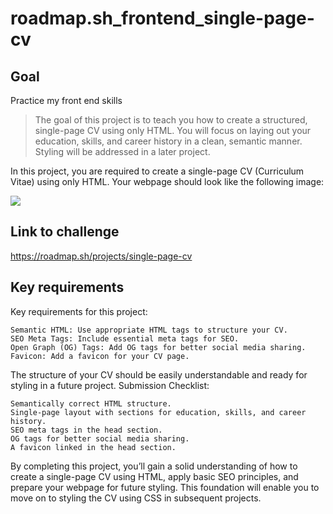 # roadmap.sh_frontend_single-page-cv

## Goal
Practice my front end skills


>The goal of this project is to teach you how to create a structured, single-page CV using only HTML. You will focus on laying out your education, skills, and career history in a clean, semantic manner. Styling will be addressed in a later project.

In this project, you are required to create a single-page CV (Curriculum Vitae) using only HTML. Your webpage should look like the following image:

<img src="https://assets.roadmap.sh/guest/resume-template-zyl70.png">


## Link to challenge

https://roadmap.sh/projects/single-page-cv


## Key requirements

Key requirements for this project:

    Semantic HTML: Use appropriate HTML tags to structure your CV.
    SEO Meta Tags: Include essential meta tags for SEO.
    Open Graph (OG) Tags: Add OG tags for better social media sharing.
    Favicon: Add a favicon for your CV page.

The structure of your CV should be easily understandable and ready for styling in a future project.
Submission Checklist:

    Semantically correct HTML structure.
    Single-page layout with sections for education, skills, and career history.
    SEO meta tags in the head section.
    OG tags for better social media sharing.
    A favicon linked in the head section.

By completing this project, you’ll gain a solid understanding of how to create a single-page CV using HTML, apply basic SEO principles, and prepare your webpage for future styling. This foundation will enable you to move on to styling the CV using CSS in subsequent projects.
